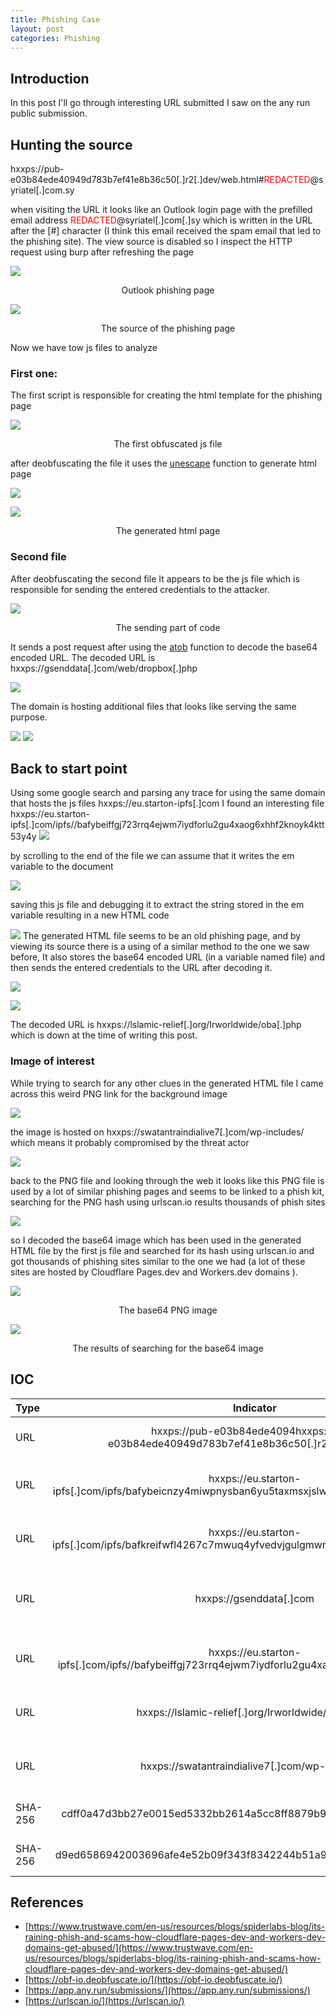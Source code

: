 ```yaml
---
title: Phishing Case
layout: post
categories: Phishing
---
```



## Introduction

In this post I'll go through interesting URL submitted I saw on the any run public submission.

## Hunting the source

hxxps://pub-e03b84ede40949d783b7ef41e8b36c50[.]r2[.]dev/web.html#<span style="color: red;">REDACTED</span>@syriatel[.]com.sy

when visiting the URL it looks like an Outlook login page with the prefilled email address <span style="color: red;">REDACTED</span>@syriatel[.]com[.]sy which is written in the URL after the [#] character (I think this email received the spam email that led to the phishing site).
The view source is disabled so I inspect the HTTP request using burp after refreshing the page


![](/assets/images/phishing_case/phish_page.png)
<p style="text-align: center;">Outlook phishing page</p> 



![](/assets/images/phishing_case/requsted_js_files.png)
<div align=center>The source of the phishing page</div>

Now we have tow js files to analyze 
### First one:

The first script is responsible for creating the html template for the phishing page

![](/assets/images/phishing_case/first_js.png)

<div align="center">The first obfuscated js file</div>

after deobfuscating the file it uses the [unescape](https://www.w3schools.com/jsref/jsref_unescape.asp) function to generate html page

![](/assets/images/phishing_case/debof_first_js.png)

 

![](/assets/images/phishing_case/first_html.png)

<div align="center">The generated html page</div>

### Second file

After deobfuscating the second file It appears to be the js file which is responsible for sending the entered credentials to the attacker.

![](/assets/images/phishing_case/second_js.png)

<div align="center">The sending part of code </div>

It sends a post request after using the [atob](https://developer.mozilla.org/en-US/docs/Web/API/atob) function to decode the base64 encoded URL. 
The decoded URL is hxxps://gsenddata[.]com/web/dropbox[.]php


![](/assets/images/phishing_case/reciv1.png)

The domain is hosting additional files that looks like serving the same purpose.

![](/assets/images/phishing_case/addfile2.png)
![](/assets/images/phishing_case/addfiles1.png)

## Back to start point

Using some google search and parsing any trace for using the same domain that hosts the js files hxxps://eu.starton-ipfs[.]com I found an interesting file hxxps://eu.starton-ipfs[.]com/ipfs//bafybeiffgj723rrq4ejwm7iydforlu2gu4xaog6xhhf2knoyk4ktt53y4y
![](/assets/images/phishing_case/int.png)

by scrolling  to the end of the file we can assume that it writes the em variable to the document 

![](/assets/images/phishing_case/intdown.png)

saving this js file and debugging it to extract the string stored in the em variable resulting in a new HTML code  

![](/assets/images/phishing_case/newhtml.png)
The generated HTML file seems to be an old phishing page, and by viewing its source there is a using of a similar method to the one we saw before, It also stores the base64 encoded URL (in a variable named file) and then sends the entered credentials to the URL after decoding it.


![](/assets/images/phishing_case/inthtml1.png)

![](/assets/images/phishing_case/inthtml2.png)


The decoded URL is hxxps://lslamic-relief[.]org/Irworldwide/oba[.]php which is down at the time of writing this post.

### Image of interest

While trying to search for any other clues in the generated HTML file I came across this weird PNG link for the background image 


![](/assets/images/phishing_case/intimg.png)




the image is hosted on hxxps://swatantraindialive7[.]com/wp-includes/  which means it probably compromised by the threat actor


![](/assets/images/phishing_case/imgopen.png)

back to the PNG file and looking through the web it looks like this PNG file is used by a lot of similar phishing pages and seems to be linked to a phish kit, searching for the PNG hash using urlscan.io results thousands of phish sites 

![](/assets/images/phishing_case/imgsearch1.png)

so I decoded the base64 image which has been used in the generated HTML file by the first js file and searched for its hash using urlscan.io and got thousands of phishing sites similar to the one we had (a lot of these sites are hosted by Cloudflare Pages.dev and Workers.dev domains ).

![](/assets/images/phishing_case/imgcontainer.png)
<div align="center">The base64 PNG image </div>



![](/assets/images/phishing_case/resultcloud.png)

<div align="center">The results of searching for the base64 image </div>

## IOC

| Type | Indicator | Description |
| :--- | :--: | :--: |
| URL | hxxps://pub-e03b84ede4094hxxps://pub-e03b84ede40949d783b7ef41e8b36c50[.]r2[.]dev/web.html | Outlook login phishing site |
| URL | hxxps://eu.starton-ipfs[.]com/ipfs/bafybeicnzy4miwpnysban6yu5taxmsxjslw4nhmsykbfr6k6prqeohdgyi | JS file that loads the html file (first one) |
| URL | hxxps://eu.starton-ipfs[.]com/ipfs/bafkreifwfl4267c7mwuq4yfvedvjgulgmwmk5tveeik6wqjnb7bwunf2ki | JS file that sends the credentials (second file) |
| URL | hxxps://gsenddata[.]com | Domain hosting the php files for receiving the data |
| URL | hxxps://eu.starton-ipfs[.]com/ipfs//bafybeiffgj723rrq4ejwm7iydforlu2gu4xaog6xhhf2knoyk4ktt53y4y | JS file generates an old phish site |
| URL | hxxps://lslamic-relief[.]org/Irworldwide/oba[.]php | Receiver php file (domain is dead now) |
| URL | hxxps://swatantraindialive7[.]com/wp-includes/ | Open Dir hosting the background PNG file |
| SHA-256 | cdff0a47d3bb27e0015ed5332bb2614a5cc8ff8879b9469b531f18fb9dbc9822 | PNG file (background one) |
| SHA-256 | d9ed6586942003696afe4e52b09f343f8342244b51a9e175b75162d7e615207b | PNG file (base64 one) |


## References

- [https://www.trustwave.com/en-us/resources/blogs/spiderlabs-blog/its-raining-phish-and-scams-how-cloudflare-pages-dev-and-workers-dev-domains-get-abused/](https://www.trustwave.com/en-us/resources/blogs/spiderlabs-blog/its-raining-phish-and-scams-how-cloudflare-pages-dev-and-workers-dev-domains-get-abused/)
- [https://obf-io.deobfuscate.io/](https://obf-io.deobfuscate.io/)
- [https://app.any.run/submissions/](https://app.any.run/submissions/)
- [https://urlscan.io/](https://urlscan.io/)